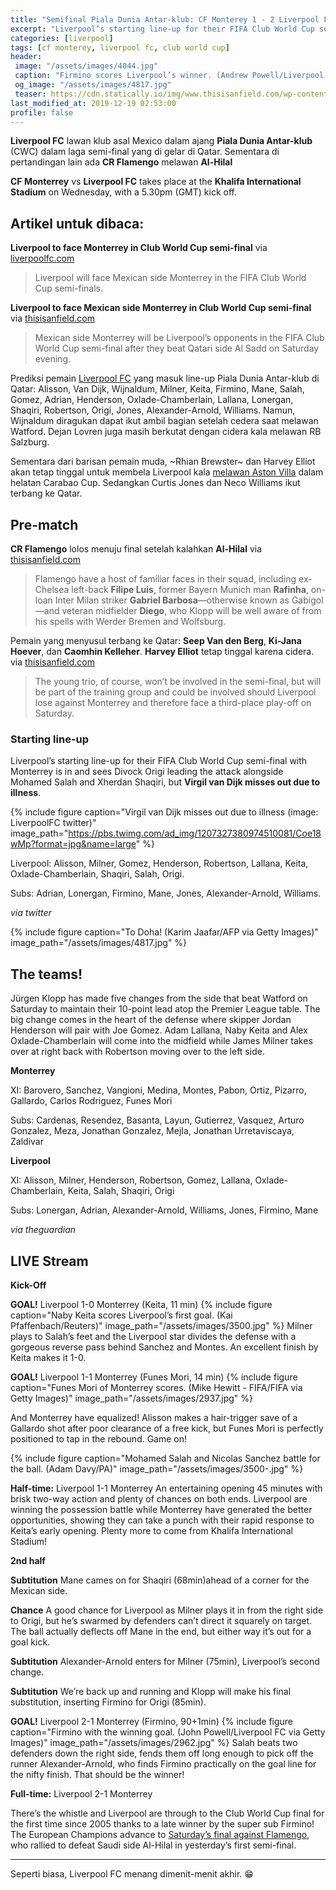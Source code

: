 ```yaml
---
title: "Semifinal Piala Dunia Antar-klub: CF Monterey 1 - 2 Liverpool FC"
excerpt: "Liverpool’s starting line-up for their FIFA Club World Cup semi-final with Monterrey is in"
categories: [liverpool]
tags: [cf monterey, liverpool fc, club world cup]
header:
 image: "/assets/images/4044.jpg"
 caption: "Firmino scores Liverpool’s winner. (Andrew Powell/Liverpool FC via Getty Images)"
 og_image: "/assets/images/4817.jpg"
 teaser: https://cdn.statically.io/img/www.thisisanfield.com/wp-content/uploads/P2019-12-14-FIFACWC_Monterrey_Al_Sadd-3-324x235.jpg
last_modified_at: 2019-12-19 02:53:00
profile: false
---
```

**Liverpool FC** lawan klub asal Mexico dalam ajang **Piala Dunia Antar-klub** (CWC) dalam laga semi-final yang di gelar di Qatar. Sementara di pertandingan lain ada **CR Flamengo** melawan **Al-Hilal**

**CF Monterrey** vs **Liverpool FC** takes place at the **Khalifa International Stadium** on Wednesday, with a 5.30pm (GMT) kick off.

## Artikel untuk dibaca:

**Liverpool to face Monterrey in Club World Cup semi-final** via [liverpoolfc.com](https://www.liverpoolfc.com/news/first-team/378061-liverpool-to-face-monterrey-in-club-world-cup-semi-final)
> Liverpool will face Mexican side Monterrey in the FIFA Club World Cup semi-finals.

**Liverpool to face Mexican side Monterrey in Club World Cup semi-final** via [thisisanfield.com](https://www.thisisanfield.com/2019/12/liverpool-to-face-mexican-side-monterrey-in-club-world-cup-semi-final/)
> Mexican side Monterrey will be Liverpool’s opponents in the FIFA Club World Cup semi-final after they beat Qatari side Al Sadd on Saturday evening.

Prediksi pemain [Liverpool FC](/liverpool) yang masuk line-up Piala Dunia Antar-klub di Qatar: Alisson, Van Dijk, Wijnaldum, Milner, Keita, Firmino, Mane, Salah, Gomez, Adrian, Henderson, Oxlade-Chamberlain, Lallana, Lonergan, Shaqiri, Robertson, Origi, Jones, Alexander-Arnold, Williams. Namun, Wijnaldum diragukan dapat ikut ambil bagian setelah cedera saat melawan Watford. Dejan Lovren juga masih berkutat dengan cidera kala melawan RB Salzburg.

Sementara dari barisan pemain muda, ~Rhian Brewster~ dan Harvey Elliot akan tetap tinggal untuk membela Liverpool kala [melawan Aston Villa](/liverpool/carabao-vs-aston-villa/) dalam helatan Carabao Cup. Sedangkan Curtis Jones dan Neco Williams ikut terbang ke Qatar.

## Pre-match

**CR Flamengo** lolos menuju final setelah kalahkan **Al-Hilal** via [thisisanfield.com](https://www.thisisanfield.com/2019/12/flamengo-book-place-in-club-world-cup-final-despite-tough-semi-final/)
> Flamengo have a host of familiar faces in their squad, including ex-Chelsea left-back **Filipe Luis**, former Bayern Munich man **Rafinha**, on-loan Inter Milan striker **Gabriel Barbosa**—otherwise known as Gabigol—and veteran midfielder **Diego**, who Klopp will be well aware of from his spells with Werder Bremen and Wolfsburg.

Pemain yang menyusul terbang ke Qatar: **Seep Van den Berg**, **Ki-Jana Hoever**, dan **Caomhin Kelleher**. **Harvey Elliot** tetap tinggal karena cidera. via [thisisanfield.com](https://www.thisisanfield.com/2019/12/young-liverpool-trio-head-to-qatar-but-harvey-elliott-misses-out/)
> The young trio, of course, won’t be involved in the semi-final, but will be part of the training group and could be involved should Liverpool lose against Monterrey and therefore face a third-place play-off on Saturday.

### Starting line-up

Liverpool’s starting line-up for their FIFA Club World Cup semi-final with Monterrey is in and sees Divock Origi leading the attack alongside Mohamed Salah and Xherdan Shaqiri, but **Virgil van Dijk misses out due to illness**.

{% include figure caption="Virgil van Dijk misses out due to illness (image: LiverpoolFC twitter)" image_path="https://pbs.twimg.com/ad_img/1207327380974510081/Coe18wMp?format=jpg&name=large" %}

Liverpool: Alisson, Milner, Gomez, Henderson, Robertson, Lallana, Keita, Oxlade-Chamberlain, Shaqiri, Salah, Origi.

Subs: Adrian, Lonergan, Firmino, Mane, Jones, Alexander-Arnold, Williams.

_via twitter_

{% include figure caption="To Doha! (Karim Jaafar/AFP via Getty Images)" image_path="/assets/images/4817.jpg" %}

## The teams!

Jürgen Klopp has made five changes from the side that beat Watford on Saturday to maintain their 10-point lead atop the Premier League table. The big change comes in the heart of the defense where skipper Jordan Henderson will pair with Joe Gomez. Adam Lallana, Naby Keita and Alex Oxlade-Chamberlain will come into the midfield while James Milner takes over at right back with Robertson moving over to the left side.

**Monterrey**

XI: Barovero, Sanchez, Vangioni, Medina, Montes, Pabon, Ortiz, Pizarro, Gallardo, Carlos Rodriguez, Funes Mori

Subs: Cardenas, Resendez, Basanta, Layun, Gutierrez, Vasquez, Arturo Gonzalez, Meza, Jonathan Gonzalez, MejIa, Jonathan Urretaviscaya, Zaldivar

**Liverpool**

XI: Alisson, Milner, Henderson, Robertson, Gomez, Lallana, Oxlade-Chamberlain, Keita, Salah, Shaqiri, Origi

Subs: Lonergan, Adrian, Alexander-Arnold, Williams, Jones, Firmino, Mane

_via theguardian_

## LIVE Stream

**Kick-Off**

**GOAL!** Liverpool 1-0 Monterrey (Keita, 11 min)
{% include figure caption="Naby Keita scores Liverpool’s first goal. (Kai Pfaffenbach/Reuters)" image_path="/assets/images/3500.jpg" %}
Milner plays to Salah’s feet and the Liverpool star divides the defense with a gorgeous reverse pass behind Sanchez and Montes. An excellent finish by Keita makes it 1-0.

**GOAL!** Liverpool 1-1 Monterrey (Funes Mori, 14 min)
{% include figure caption="Funes Mori of Monterrey scores. (Mike Hewitt - FIFA/FIFA via Getty Images)" image_path="/assets/images/2937.jpg" %}

And Monterrey have equalized! Alisson makes a hair-trigger save of a Gallardo shot after poor clearance of a free kick, but Funes Mori is perfectly positioned to tap in the rebound. Game on!

{% include figure caption="Mohamed Salah and Nicolas Sanchez battle for the ball. (Adam Davy/PA)" image_path="/assets/images/3500-.jpg" %}

**Half-time:** Liverpool 1-1 Monterrey
An entertaining opening 45 minutes with brisk two-way action and plenty of chances on both ends. Liverpool are winning the possession battle while Monterrey have generated the better opportunities, showing they can take a punch with their rapid response to Keita’s early opening. Plenty more to come from Khalifa International Stadium!

**2nd half**

**Subtitution** Mane cames on for Shaqiri (68min)ahead of a corner for the Mexican side.

**Chance** A good chance for Liverpool as Milner plays it in from the right side to Origi, but he’s swarmed by defenders can’t direct it squarely on target. The ball actually deflects off Mane in the end, but either way it’s out for a goal kick. 

**Subtitution** Alexander-Arnold enters for Milner (75min), Liverpool’s second change.

**Subtitution** We’re back up and running and Klopp will make his final substitution, inserting Firmino for Origi (85min).

**GOAL!** Liverpool 2-1 Monterrey (Firmino, 90+1min)
{% include figure caption="Firmino with the winning goal. (John Powell/Liverpool FC via Getty Images)" image_path="/assets/images/2962.jpg" %}
Salah beats two defenders down the right side, fends them off long enough to pick off the runner Alexander-Arnold, who finds Firmino practically on the goal line for the nifty finish. That should be the winner!

**Full-time:** Liverpool 2-1 Monterrey

There’s the whistle and Liverpool are through to the Club World Cup final for the first time since 2005 thanks to a late winner by the super sub Firmino! The European Champions advance to [Saturday’s final against Flamengo](/liverpool/cwc-vs-flamengo/), who rallied to defeat Saudi side Al-Hilal in yesterday’s first semi-final.

***

Seperti biasa, Liverpool FC menang dimenit-menit akhir. 😁
